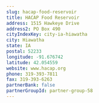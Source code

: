 ```yaml
---
slug: hacap-food-reservoir
title: HACAP Food Reservoir
address: 1515 Hawkeye Drive
address2: PO Box 490
cityIndexKey: city-ia-hiawatha
city: Hiawatha
state: IA
postal: 52233
longitude: -91.676742
latitude: 42.054559
website: www.hacap.org
phone: 319-393-7811
fax: 319-393-6263
partnerBank: false
partnerGroupId: partner-group-58
---
```


